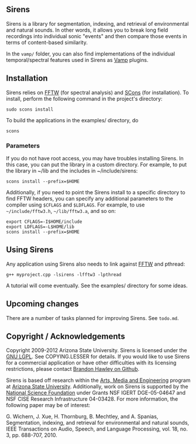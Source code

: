 ## Sirens
Sirens is a library for segmentation, indexing, and retrieval of environmental and natural sounds. In other words, it allows you to break long field recordings into individual sonic "events" and then compare those events in terms of content-based similarity.

In the `vamp/` folder, you can also find implementations of the individual temporal/spectral features used in Sirens as [Vamp](http://vamp-plugins.org) plugins. 

## Installation
Sirens relies on [FFTW](http://www.fftw.org) (for spectral analysis) and [SCons](http://www.scons.org) (for installation). To install, perform the following command in the project's directory:

	sudo scons install

To build the applications in the examples/ directory, do

	scons

### Parameters
If you do not have root access, you may have troubles installing Sirens. In this case, you can put the library in a custom directory. For example, to put the library in ~/lib and the includes in ~/include/sirens:

	scons install --prefix=$HOME

Additionally, if you need to point the Sirens install to a specific directory to find FFTW headers, you can specify any additional parameters to the compiler using `$CFLAGS` and `$LDFLAGS`. For example, to use `~/include/fftw3.h`, `~/lib/fftw3.a`, and so on:

	export CFLAGS=-I$HOME/include
	export LDFLAGS=-L$HOME/lib
	scons install --prefix=$HOME

## Using Sirens
Any application using Sirens also needs to link against [FFTW](http://www.fftw.org) and pthread:

	g++ myproject.cpp -lsirens -lfftw3 -lpthread

A tutorial will come eventually. See the examples/ directory for some ideas.

## Upcoming changes
There are a number of tasks planned for improving Sirens. See `todo.md`.
 
## Copyright / Acknowledgements
Copyright 2009-2012 Arizona State University. Sirens is licensed under the [GNU LGPL](http://creativecommons.org/licenses/LGPL/2.1/). See COPYING.LESSER for details. If you would like to use Sirens for a commercial application or have other difficulties with its licensing restrictions, please contact [Brandon Hawley on Github](http://www.github.com/plant/).

Sirens is based off research within the [Arts, Media and Engineering](http://ame.asu.edu/) program at [Arizona State University](http://asu.edu/). Additionally, work on Sirens is supported by the [National Science Foundation](http://www.nsf.gov/) under Grants NSF IGERT DGE-05-04647 and NSF CISE Research Infrastructure 04-03428. For more information, the following paper may be of interest: 

G. Wichern, J. Xue, H. Thornburg, B. Mechtley, and A. Spanias, Segmentation, indexing, and retrieval for environmental and natural sounds, IEEE Transactions on Audio, Speech, and Language Processing, vol. 18, no. 3, pp. 688-707, 2010.

